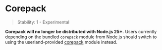 # Corepack

<!-- introduced_in=v14.19.0 -->

<!-- type=misc -->

<!-- YAML
added:
  - v16.9.0
  - v14.19.0
-->

> Stability: 1 - Experimental

**Corepack will no longer be distributed with Node.js 25+.**
Users currently depending on the bundled `corepack` module from Node.js
should switch to using the userland-provided [corepack][] module instead.

[corepack]: https://github.com/nodejs/corepack
